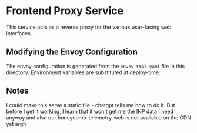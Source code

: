 # Frontend Proxy Service

This service acts as a reverse proxy for the various user-facing web interfaces.

## Modifying the Envoy Configuration

The envoy configuration is generated from the `envoy.tmpl.yaml` file in this
directory. Environment variables are substituted at deploy-time.

## Notes

I could make this serve a static file - chatgpt tells me how to do it.
But before I get it working, I learn that it won't get me the INP data I need anyway
and also our honeycomb-telemetry-web is not available on the CDN yet argh
